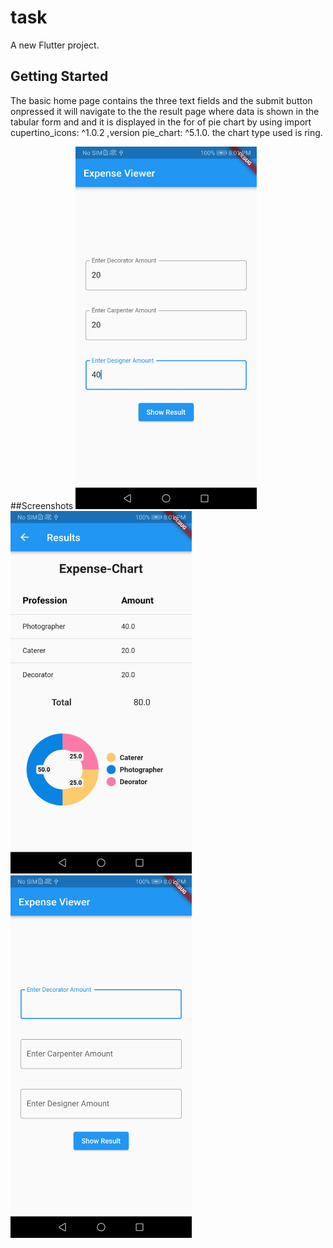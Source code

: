 # task

A new Flutter project.

## Getting Started
The basic home page contains the three text fields and the submit button onpressed it will navigate to the the result page where data is shown in the tabular form and and it is displayed in the for of pie chart by using import cupertino_icons: ^1.0.2 ,version pie_chart: ^5.1.0. the 
chart type used is ring.

##Screenshots
[<img src="task1.jpeg" width="290">](task1.jpeg)
[<img src="task2.jpeg" width="290">](task2.jpeg)
[<img src="task3.jpeg" width="290">](task3.jpeg)

